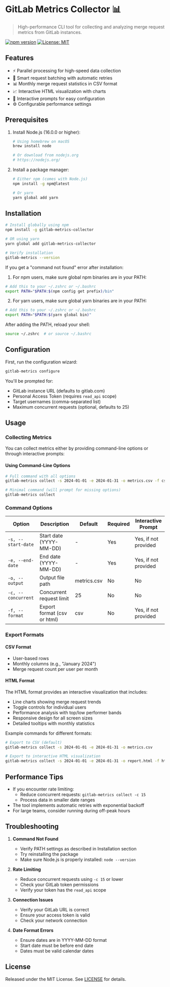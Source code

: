 # GitLab Metrics Collector 📊

> High-performance CLI tool for collecting and analyzing merge request metrics from GitLab instances.

[![npm version](https://badge.fury.io/js/gitlab-metrics-collector.svg)](https://www.npmjs.com/package/gitlab-metrics-collector)
[![License: MIT](https://img.shields.io/badge/License-MIT-yellow.svg)](https://opensource.org/licenses/MIT)

## Features

- ⚡️ Parallel processing for high-speed data collection
- 🔄 Smart request batching with automatic retries
- 📊 Monthly merge request statistics in CSV format
- 📈 Interactive HTML visualization with charts
- 💬 Interactive prompts for easy configuration
- ⚙️ Configurable performance settings

## Prerequisites

1. Install Node.js (16.0.0 or higher):
   ```bash
   # Using homebrew on macOS
   brew install node

   # Or download from nodejs.org
   # https://nodejs.org/
   ```

2. Install a package manager:
   ```bash
   # Either npm (comes with Node.js)
   npm install -g npm@latest

   # Or yarn
   yarn global add yarn
   ```

## Installation

```bash
# Install globally using npm
npm install -g gitlab-metrics-collector

# OR using yarn
yarn global add gitlab-metrics-collector

# Verify installation
gitlab-metrics --version
```

If you get a "command not found" error after installation:

1. For npm users, make sure global npm binaries are in your PATH:
```bash
# Add this to your ~/.zshrc or ~/.bashrc
export PATH="$PATH:$(npm config get prefix)/bin"
```

2. For yarn users, make sure global yarn binaries are in your PATH:
```bash
# Add this to your ~/.zshrc or ~/.bashrc
export PATH="$PATH:$(yarn global bin)"
```

After adding the PATH, reload your shell:
```bash
source ~/.zshrc  # or source ~/.bashrc
```

## Configuration

First, run the configuration wizard:
```bash
gitlab-metrics configure
```

You'll be prompted for:
- GitLab instance URL (defaults to gitlab.com)
- Personal Access Token (requires `read_api` scope)
- Target usernames (comma-separated list)
- Maximum concurrent requests (optional, defaults to 25)

## Usage

### Collecting Metrics

You can collect metrics either by providing command-line options or through interactive prompts:

#### Using Command-Line Options
```bash
# Full command with all options
gitlab-metrics collect -s 2024-01-01 -e 2024-01-31 -o metrics.csv -f csv

# Minimal command (will prompt for missing options)
gitlab-metrics collect
```

### Command Options

| Option | Description | Default | Required | Interactive Prompt |
|--------|-------------|---------|----------|-------------------|
| `-s, --start-date` | Start date (YYYY-MM-DD) | - | Yes | Yes, if not provided |
| `-e, --end-date` | End date (YYYY-MM-DD) | - | Yes | Yes, if not provided |
| `-o, --output` | Output file path | metrics.csv | No | No |
| `-c, --concurrent` | Concurrent request limit | 25 | No | No |
| `-f, --format` | Export format (csv or html) | csv | No | Yes, if not provided |

### Export Formats

#### CSV Format
- User-based rows
- Monthly columns (e.g., "January 2024")
- Merge request count per user per month

#### HTML Format
The HTML format provides an interactive visualization that includes:
- Line charts showing merge request trends
- Toggle controls for individual users
- Performance analysis with top/low performer bands
- Responsive design for all screen sizes
- Detailed tooltips with monthly statistics

Example commands for different formats:
```bash
# Export to CSV (default)
gitlab-metrics collect -s 2024-01-01 -e 2024-01-31 -o metrics.csv

# Export to interactive HTML visualization
gitlab-metrics collect -s 2024-01-01 -e 2024-01-31 -o report.html -f html
```

## Performance Tips

- If you encounter rate limiting:
  - Reduce concurrent requests: `gitlab-metrics collect -c 15`
  - Process data in smaller date ranges
- The tool implements automatic retries with exponential backoff
- For large teams, consider running during off-peak hours

## Troubleshooting

1. **Command Not Found**
   - Verify PATH settings as described in Installation section
   - Try reinstalling the package
   - Make sure Node.js is properly installed: `node --version`

2. **Rate Limiting**
   - Reduce concurrent requests using `-c 15` or lower
   - Check your GitLab token permissions
   - Verify your token has the `read_api` scope

3. **Connection Issues**
   - Verify your GitLab URL is correct
   - Ensure your access token is valid
   - Check your network connection

4. **Date Format Errors**
   - Ensure dates are in YYYY-MM-DD format
   - Start date must be before end date
   - Dates must be valid calendar dates

## License

Released under the MIT License. See [LICENSE](LICENSE) for details.
